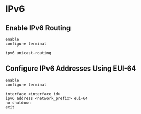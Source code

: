 # IPv6

## Enable IPv6 Routing

```Cisco IOS
enable
configure terminal

ipv6 unicast-routing
```

## Configure IPv6 Addresses Using EUI-64

```Cisco IOS
enable
configure terminal

interface <interface_id>
ipv6 address <network_prefix> eui-64
no shutdown
exit
```
